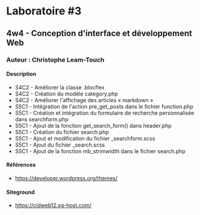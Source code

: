 # Laboratoire #3
## 4w4 - Conception d'interface et développement Web
### Auteur : Christophe Leam-Touch
#### Description

- S4C2 - Améliorer la classe .blocflex
- S4C2 - Création du modèle category.php
- S4C2 - Améliorer l'affichage des articles « markdown »
- S5C1 - Intégration de l'action pre_get_posts dans le fichier function.php
- S5C1 - Création et intégration du formulaire de recherche personnalisée dans searchform.php
- S5C1 - Ajout de la fonction get_search_form() dans header.php
- S5C1 - Création du fichier search.php
- S5C1 - Ajout et modification du fichier _searchform.scss
- S5C1 - Ajout du fichier _search.scss
- S5C1 - Ajout de la fonction mb_strimwidth dans le fichier search.php

#### Références
- https://developer.wordpress.org/themes/

#### Siteground
- https://cidweb12.sg-host.com/